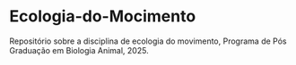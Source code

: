 # Ecologia-do-Mocimento
Repositório sobre a disciplina de ecologia do movimento, Programa de Pós Graduação em Biologia Animal, 2025.
